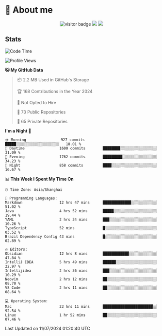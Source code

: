 <!-- ![](https://youpai.roccoshi.top/img/20200804214216.png) -->

# 🧐 About me
 
<p align="center">
<img src="https://visitor-badge.laobi.icu/badge?page_id=Lincest.Lincest&title=hits" alt="visitor badge"/>
<a href="mailto:imroccoshi@gmail.com"><img src="https://img.shields.io/badge/gmail-imroccoshi%40gmail.com-red"></a>
<a href="https://blog.roccoshi.top"><img src="https://img.shields.io/badge/blog-roccoshi-green"></a>
</p>

## Stats

<!--START_SECTION:waka-->
![Code Time](http://img.shields.io/badge/Code%20Time-1%2C365%20hrs%2030%20mins-blue)

![Profile Views](http://img.shields.io/badge/Profile%20Views-1-blue)

**🐱 My GitHub Data** 

> 📦 2.2 MB Used in GitHub's Storage 
 > 
> 🏆 168 Contributions in the Year 2024
 > 
> 🚫 Not Opted to Hire
 > 
> 📜 73 Public Repositories 
 > 
> 🔑 65 Private Repositories 
 > 
**I'm a Night 🦉** 

```text
🌞 Morning                927 commits         █████░░░░░░░░░░░░░░░░░░░░   18.01 % 
🌆 Daytime                1600 commits        ████████░░░░░░░░░░░░░░░░░   31.09 % 
🌃 Evening                1762 commits        █████████░░░░░░░░░░░░░░░░   34.23 % 
🌙 Night                  858 commits         ████░░░░░░░░░░░░░░░░░░░░░   16.67 % 
```


📊 **This Week I Spent My Time On** 

```text
🕑︎ Time Zone: Asia/Shanghai

💬 Programming Languages: 
Markdown                 12 hrs 47 mins      █████████████░░░░░░░░░░░░   51.02 % 
Java                     4 hrs 52 mins       █████░░░░░░░░░░░░░░░░░░░░   19.44 % 
YAML                     2 hrs 34 mins       ███░░░░░░░░░░░░░░░░░░░░░░   10.26 % 
TypeScript               52 mins             █░░░░░░░░░░░░░░░░░░░░░░░░   03.52 % 
Brazil Dependency Config 43 mins             █░░░░░░░░░░░░░░░░░░░░░░░░   02.89 % 

🔥 Editors: 
Obsidian                 12 hrs 8 mins       ████████████░░░░░░░░░░░░░   47.84 % 
IntelliJ IDEA            5 hrs 49 mins       ██████░░░░░░░░░░░░░░░░░░░   22.97 % 
Intellijidea             2 hrs 36 mins       ███░░░░░░░░░░░░░░░░░░░░░░   10.29 % 
Neovim                   2 hrs 12 mins       ██░░░░░░░░░░░░░░░░░░░░░░░   08.70 % 
VS Code                  2 hrs 11 mins       ██░░░░░░░░░░░░░░░░░░░░░░░   08.64 % 

💻 Operating System: 
Mac                      23 hrs 11 mins      ███████████████████████░░   92.54 % 
Linux                    1 hr 52 mins        ██░░░░░░░░░░░░░░░░░░░░░░░   07.46 % 
```


 Last Updated on 11/07/2024 01:20:40 UTC
<!--END_SECTION:waka-->


